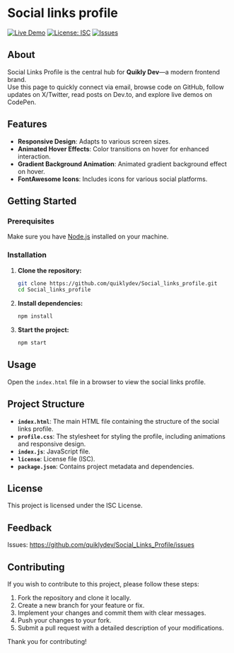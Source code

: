 # Social links profile

[![Live Demo](https://img.shields.io/badge/Live-Demo-brightgreen)](https://quiklydev.github.io/Social_links_profile/)
[![License: ISC](https://img.shields.io/badge/License-ISC-blue)](LICENSE)
[![Issues](https://img.shields.io/github/issues/quiklydev/Social_links_profile)](https://github.com/quiklydev/Social_links_profile/issues)

## About

Social Links Profile is the central hub for **Quikly Dev**—a modern frontend brand.  
Use this page to quickly connect via email, browse code on GitHub, follow updates on X/Twitter, read posts on Dev.to, and explore live demos on CodePen.

## Features

- **Responsive Design**: Adapts to various screen sizes.
- **Animated Hover Effects**: Color transitions on hover for enhanced interaction.
- **Gradient Background Animation**: Animated gradient background effect on hover.
- **FontAwesome Icons**: Includes icons for various social platforms.

## Getting Started

### Prerequisites

Make sure you have [Node.js](https://nodejs.org/) installed on your machine.

### Installation

1. **Clone the repository:**
    ```bash
    git clone https://github.com/quiklydev/Social_links_profile.git
    cd Social_links_profile
    ```

2. **Install dependencies:**
    ```sh
    npm install
    ```

3. **Start the project:**
    ```sh
    npm start
    ```

## Usage

Open the `index.html` file in a browser to view the social links profile.

## Project Structure

- **`index.html`**: The main HTML file containing the structure of the social links profile.
- **`profile.css`**: The stylesheet for styling the profile, including animations and responsive design.
- **`index.js`**: JavaScript file.
- **`license`**: License file (ISC).
- **`package.json`**: Contains project metadata and dependencies.


## License

This project is licensed under the ISC License.

## Feedback

Issues: https://github.com/quiklydev/Social_Links_Profile/issues

## Contributing

If you wish to contribute to this project, please follow these steps:

1. Fork the repository and clone it locally.
2. Create a new branch for your feature or fix.
3. Implement your changes and commit them with clear messages.
4. Push your changes to your fork.
5. Submit a pull request with a detailed description of your modifications.

Thank you for contributing!


